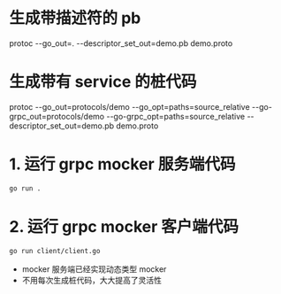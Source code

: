 # 生成带描述符的 pb

protoc --go_out=. --descriptor_set_out=demo.pb demo.proto

# 生成带有 service 的桩代码

protoc --go_out=protocols/demo --go_opt=paths=source_relative --go-grpc_out=protocols/demo --go-grpc_opt=paths=source_relative --descriptor_set_out=demo.pb demo.proto

# 1. 运行 grpc mocker 服务端代码

```bash
go run .
```

# 2. 运行 grpc mocker 客户端代码

```bash
go run client/client.go
```

- mocker 服务端已经实现动态类型 mocker
- 不用每次生成桩代码，大大提高了灵活性
